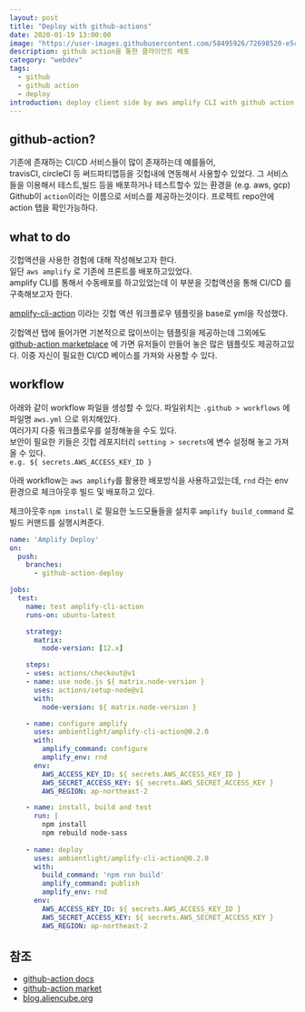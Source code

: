 ```yaml
---
layout: post
title: "Deploy with github-actions"
date: 2020-01-19 13:00:00
image: "https://user-images.githubusercontent.com/58495926/72698520-e5c8fe80-3b87-11ea-833a-07a177f049f3.png"
description: github action을 통한 클라이언트 배포
category: "webdev"
tags:
  - github
  - github action
  - deploy
introduction: deploy client side by aws amplify CLI with github action
---
```


## github-action?
기존에 존재하는 CI/CD 서비스들이 많이 존재하는데 예를들어,  
travisCI, circleCI 등 써드파티앱등을 깃헙내에 연동해서 사용할수 있었다.
그 서비스들을 이용해서 테스트,빌드 등을 배포하거나 테스트할수 있는 환경을 (e.g. aws, gcp)
Github이 `action`이라는 이름으로 서비스를 제공하는것이다.
프로젝트 repo안에 action 탭을 확인가능하다.

## what to do
깃헙액션을 사용한 경험에 대해 작성해보고자 한다.  
일단 `aws amplify` 로 기존에 프론트를 배포하고있었다.  
amplify CLI를 통해서 수동배포를 하고있었는데 이 부분을
깃헙액션을 통해 CI/CD 를 구축해보고자 한다.

[amplify-cli-action](https://github.com/marketplace/actions/amplify-cli-action) 이라는
깃헙 액션 워크플로우 템플릿을 base로 yml을 작성했다.

깃헙액션 탭에 들어가면 기본적으로 많이쓰이는 템플릿을 제공하는데 그외에도 [github-action marketplace](https://github.com/marketplace/actions/) 에 가면 유저들이 만들어 놓은 많은 템플릿도 제공하고있다. 이중 자신이 필요한 CI/CD 베이스를 가져와 사용할 수 있다.

## workflow

아래와 같이 workflow 파일을 생성할 수 있다.
파일위치는 `.github > workflows` 에 파일명 `aws.yml` 으로 위치해있다.  
여러가지 다중 워크플로우를 설정해놓을 수도 있다.  
보안이 필요한 키들은 깃헙 레포지터리 `setting > secrets`에 변수 설정해 놓고 가져올 수 있다.  
`e.g. ${ secrets.AWS_ACCESS_KEY_ID }`

아래 workflow는 `aws amplify`를 활용한 배포방식을 사용하고있는데,
`rnd` 라는 env 환경으로 체크아웃후 빌드 및 배포하고 있다.

체크아웃후 `npm install` 로 필요한 노드모듈들을
설치후 `amplify build_command` 로 빌드 커맨드를 실행시켜준다.

```yaml
name: 'Amplify Deploy'
on:
  push:
    branches:
      - github-action-deploy

jobs:
  test:
    name: test amplify-cli-action
    runs-on: ubuntu-latest

    strategy:
      matrix:
        node-version: [12.x]

    steps:
    - uses: actions/checkout@v1
    - name: use node.js ${ matrix.node-version }
      uses: actions/setup-node@v1
      with:
        node-version: ${ matrix.node-version }

    - name: configure amplify
      uses: ambientlight/amplify-cli-action@0.2.0
      with:
        amplify_command: configure
        amplify_env: rnd
      env:
        AWS_ACCESS_KEY_ID: ${ secrets.AWS_ACCESS_KEY_ID }
        AWS_SECRET_ACCESS_KEY: ${ secrets.AWS_SECRET_ACCESS_KEY }
        AWS_REGION: ap-northeast-2

    - name: install, build and test
      run: |
        npm install
        npm rebuild node-sass
    
    - name: deploy
      uses: ambientlight/amplify-cli-action@0.2.0
      with:
        build_command: 'npm run build'
        amplify_command: publish
        amplify_env: rnd
      env:
        AWS_ACCESS_KEY_ID: ${ secrets.AWS_ACCESS_KEY_ID }
        AWS_SECRET_ACCESS_KEY: ${ secrets.AWS_SECRET_ACCESS_KEY }
        AWS_REGION: ap-northeast-2
```

## 참조
- [github-action docs](https://help.github.com/en/actions/automating-your-workflow-with-github-actions/workflow-syntax-for-github-actions)
- [github-action market](https://github.com/marketplace?type=actions)
- [blog.aliencube.org](https://blog.aliencube.org/ko/2019/12/13/publishing-static-website-to-azure-blob-storage-via-github-actions/?fbclid=IwAR3WYkF5_oSs0tYoMRiVIbTmk9bNl4wu-a3Cn8sfPtP6l-IYIPvYEzHj5-Y)